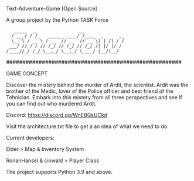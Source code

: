 Text-Adventure-Game [Open Source]

A group project by the Python TASK Force

       _____  __                __               
      / ___/ / /_   ____ _ ____/ /____  _      __
      \__ \ / __ \ / __ `// __  // __ \| | /| / /
     ___/ // / / // /_/ // /_/ // /_/ /| |/ |/ / 
    /____//_/ /_/ \__,_/ \__,_/ \____/ |__/|__/  

######################################################

GAME CONCEPT

Discover the mistery behind the murder of Ardit, the scientist. Ardit was the brother of the Medic, lover of the Police officer and best friend of the Tehnician. Embark into this mistery from all three perspectives and see if you can find out who murdered Ardit.

Discord: https://discord.gg/WnEBGsUCkd

Visit the architecture.txt file to get a an idea of what we need to do.

Current developers:

Elder > Map & Inventory System

RonanHansel & cinwald > Player Class

The project supports Python 3.9 and above.